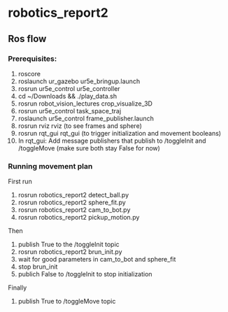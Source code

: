 # robotics_report2
## Ros flow
### Prerequisites:
1. roscore
2. roslaunch ur_gazebo ur5e_bringup.launch
3. rosrun ur5e_control ur5e_controller
4. cd ~/Downloads && ./play_data.sh
5. rosrun robot_vision_lectures crop_visualize_3D
6. rosrun ur5e_control task_space_traj
7. roslaunch ur5e_control frame_publisher.launch
8. rosrun rviz rviz (to see frames and sphere)
9. rosrun rqt_gui rqt_gui (to trigger initialization and movement booleans)
10. In rqt_gui: Add message publishers that publish to /toggleInit and /toggleMove (make sure both stay False for now)

### Running movement plan
First run
1. rosrun robotics_report2 detect_ball.py
2. rosrun robotics_report2 sphere_fit.py
3. rosrun robotics_report2 cam_to_bot.py
4. rosrun robotics_report2 pickup_motion.py

Then
1. publish True to the /toggleInit topic
2. rosrun robotics_report2 brun_init.py
3. wait for good parameters in cam_to_bot and sphere_fit
4. stop brun_init
5. publich False to /toggleInit to stop initialization 

Finally
1. publish True to /toggleMove topic
